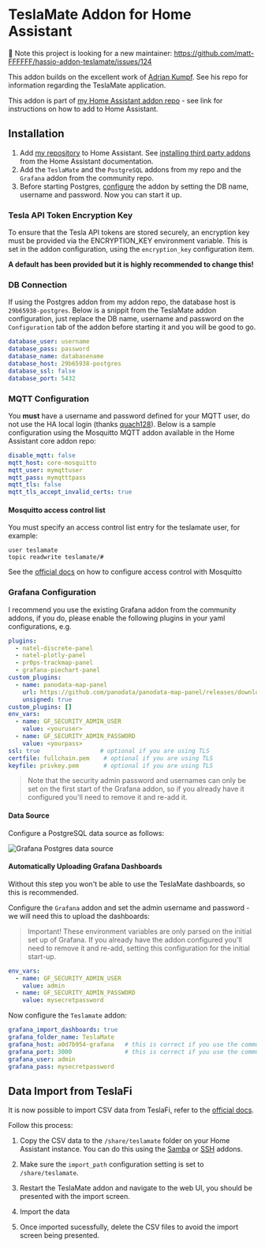 # TeslaMate Addon for Home Assistant

🔔 Note this project is looking for a new maintainer: https://github.com/matt-FFFFFF/hassio-addon-teslamate/issues/124

This addon builds on the excellent work of [Adrian Kumpf](https://github.com/adriankumpf/teslamate). See his repo for information regarding the TeslaMate application.

This addon is part of [my Home Assistant addon repo](https://github.com/matt-FFFFFF/hassio-addon-repository) - see link for instructions on how to add to Home Assistant.

## Installation

1. Add [my repository](https://github.com/matt-FFFFFF/hassio-addon-repository) to Home Assistant. See [installing third party addons](https://www.home-assistant.io/hassio/installing_third_party_addons/) from the Home Assistant documentation.
2. Add the `TeslaMate` and the `PostgreSQL` addons from my repo and the `Grafana` addon from the community repo.
3. Before starting Postgres, [configure](https://github.com/matt-FFFFFF/hassio-addon-postgres/blob/main/README.md) the addon by setting the DB name, username and password. Now you can start it up.

### Tesla API Token Encryption Key

To ensure that the Tesla API tokens are stored securely, an encryption key must be provided via the ENCRYPTION_KEY environment variable.
This is set in the addon configuration, using the `encryption_key` configuration item.

**A default has been provided but it is highly recommended to change this!**

### DB Connection

If using the Postgres addon from my addon repo, the database host is `29b65938-postgres`.
Below is a snippit from the TeslaMate addon configuration, just replace the DB name, username and password on the `Configuration` tab of the addon before starting it and you will be good to go.

```yaml
database_user: username
database_pass: password
database_name: databasename
database_host: 29b65938-postgres
database_ssl: false
database_port: 5432
```

### MQTT Configuration

You **must** have a username and password defined for your MQTT user, do not use the HA local login (thanks [quach128](https://github.com/quach128)). Below is a sample configuration using the Mosquitto MQTT addon available in the Home Assistant core addon repo:

```yaml
disable_mqtt: false
mqtt_host: core-mosquitto
mqtt_user: mymqttuser
mqtt_pass: mymqtttpass
mqtt_tls: false
mqtt_tls_accept_invalid_certs: true
```

#### Mosquitto access control list

You must specify an access control list entry for the teslamate user, for example:

```text
user teslamate
topic readwrite teslamate/#
```

See the [official docs](https://github.com/home-assistant/addons/blob/master/mosquitto/DOCS.md) on how to configure access control with Mosquitto

### Grafana Configuration

I recommend you use the existing Grafana addon from the community addons, if you do, please enable the following plugins in your yaml configurations, e.g.

```yaml
plugins:
  - natel-discrete-panel
  - natel-plotly-panel
  - pr0ps-trackmap-panel
  - grafana-piechart-panel
custom_plugins:
  - name: panodata-map-panel
    url: https://github.com/panodata/panodata-map-panel/releases/download/0.16.0/panodata-map-panel-0.16.0.zip
    unsigned: true
custom_plugins: []
env_vars:
  - name: GF_SECURITY_ADMIN_USER
    value: <youruser>
  - name: GF_SECURITY_ADMIN_PASSWORD
    value: <yourpass>
ssl: true                 # optional if you are using TLS
certfile: fullchain.pem    # optional if you are using TLS
keyfile: privkey.pem       # optional if you are using TLS
```

> Note that the security admin password and usernames can only be set on the first start of the Grafana addon, so if you already have it configured you'll need to remove it and re-add it.

#### Data Source

Configure a PostgreSQL data source as follows:

![Grafana Postgres data source](https://raw.githubusercontent.com/matt-FFFFFF/hassio-addon-teslamate/main/media/grafana-postgres.png)

#### Automatically Uploading Grafana Dashboards

Without this step you won't be able to use the TeslaMate dashboards, so this is recommended.

Configure the `Grafana` addon and set the admin username and password - we will need this to upload the dashboards:

> Important! These environment variables are only parsed on the initial set up of Grafana.
> If you already have the addon configured you'll need to remove it and re-add, setting this configuration for the initial start-up.

```yaml
env_vars:
  - name: GF_SECURITY_ADMIN_USER
    value: admin
  - name: GF_SECURITY_ADMIN_PASSWORD
    value: mysecretpassword
```

Now configure the `Teslamate` addon:

```yaml
grafana_import_dashboards: true
grafana_folder_name: TeslaMate
grafana_host: a0d7b954-grafana   # this is correct if you use the community addon
grafana_port: 3000               # this is correct if you use the community addon
grafana_user: admin
grafana_pass: mysecretpassword
```

## Data Import from TeslaFi

It is now possible to import CSV data from TeslaFi, refer to the [official docs](https://docs.teslamate.org/docs/import/teslafi).

Follow this process:

1. Copy the CSV data to the `/share/teslamate` folder on your Home Assistant instance.
You can do this using the [Samba](https://github.com/home-assistant/addons/blob/master/samba/DOCS.md) or [SSH](https://github.com/home-assistant/addons/blob/master/ssh/DOCS.md) addons.

2. Make sure the `import_path` configuration setting is set to `/share/teslamate`.

3. Restart the TeslaMate addon and navigate to the web UI, you should be presented with the import screen.

4. Import the data

5. Once imported sucessfully, delete the CSV files to avoid the import screen being presented.

